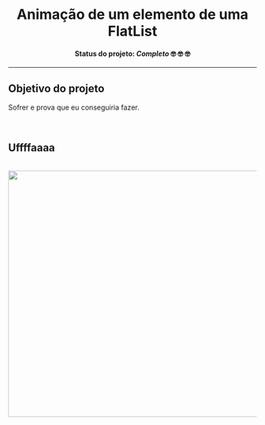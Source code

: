 <div align="center">
  <h1>Animação de um elemento de uma FlatList</h1>
  <h4>
    <strong>Status do projeto: </strong> <i>Completo</i> 🤓 🤓 🤓
  </h4>
</div>

----

## Objetivo do projeto

Sofrer e prova que eu conseguiria fazer.

</br>

## Uffffaaaa

</br>

<div align="center">
  <img src="gif/20211017_212229.gif" width="800px" height="500px" />
</div>
